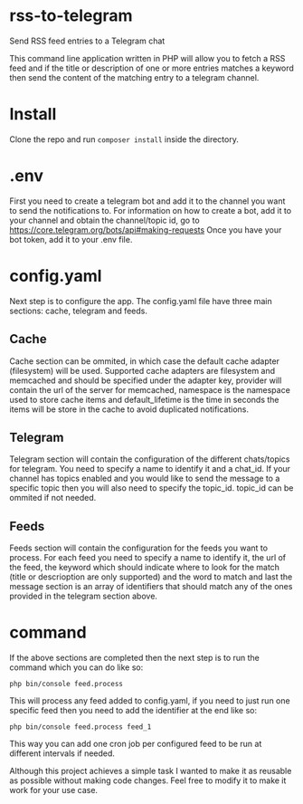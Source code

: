 # rss-to-telegram
Send RSS feed entries to a Telegram chat

This command line application written in PHP will allow you to fetch a RSS feed and if the title or description of one or more entries matches a keyword then send the content of the matching entry to a telegram channel.

# Install
Clone the repo and run `composer install` inside the directory.

# .env
First you need to create a telegram bot and add it to the channel you want to send the notifications to. For information on how to create a bot, add it to your channel and obtain the channel/topic id, go to https://core.telegram.org/bots/api#making-requests
Once you have your bot token, add it to your .env file.

# config.yaml
Next step is to configure the app. The config.yaml file have three main sections: cache, telegram and feeds.

## Cache
Cache section can be ommited, in which case the default cache adapter (filesystem) will be used. Supported cache adapters are filesystem and memcached and should be specified under the adapter key, provider will contain the url of the server for memcached, namespace is the namespace used to store cache items and default_lifetime is the time in seconds the items will be store in the cache to avoid duplicated notifications.

## Telegram
Telegram section will contain the configuration of the different chats/topics for telegram. You need to specify a name to identify it and a chat_id. If your channel has topics enabled and you would like to send the message to a specific topic then you will also need to specify the topic_id. topic_id can be ommited if not needed.

## Feeds
Feeds section will contain the configuration for the feeds you want to process. For each feed you need to specify a name to identify it, the url of the feed, the keyword which should indicate where to look for the match (title or descrioption are only supported) and the word to match and last the message section is an array of identifiers that should match any of the ones provided in the telegram section above.

# command
If the above sections are completed then the next step is to run the command which you can do like so: 

```php bin/console feed.process``` 

This will process any feed added to config.yaml, if you need to just run one specific feed then you need to add the identifier at the end like so: 

```php bin/console feed.process feed_1``` 

This way you can add one cron job per configured feed to be run at different intervals if needed.



Although this project achieves a simple task I wanted to make it as reusable as possible without making code changes. Feel free to modify it to make it work for your use case.
